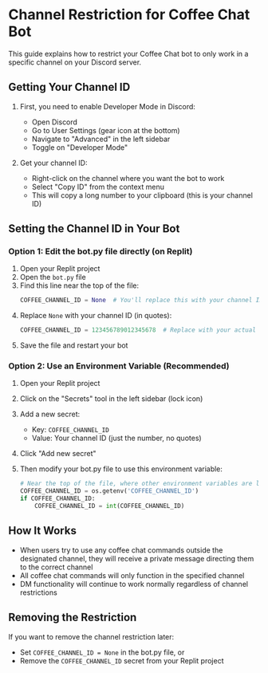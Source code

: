 # Channel Restriction for Coffee Chat Bot

This guide explains how to restrict your Coffee Chat bot to only work in a specific channel on your Discord server.

## Getting Your Channel ID

1. First, you need to enable Developer Mode in Discord:
   - Open Discord
   - Go to User Settings (gear icon at the bottom)
   - Navigate to "Advanced" in the left sidebar
   - Toggle on "Developer Mode"

2. Get your channel ID:
   - Right-click on the channel where you want the bot to work
   - Select "Copy ID" from the context menu
   - This will copy a long number to your clipboard (this is your channel ID)

## Setting the Channel ID in Your Bot

### Option 1: Edit the bot.py file directly (on Replit)

1. Open your Replit project
2. Open the `bot.py` file
3. Find this line near the top of the file:
   ```python
   COFFEE_CHANNEL_ID = None  # You'll replace this with your channel ID
   ```
4. Replace `None` with your channel ID (in quotes):
   ```python
   COFFEE_CHANNEL_ID = 123456789012345678  # Replace with your actual channel ID
   ```
5. Save the file and restart your bot

### Option 2: Use an Environment Variable (Recommended)

1. Open your Replit project
2. Click on the "Secrets" tool in the left sidebar (lock icon)
3. Add a new secret:
   - Key: `COFFEE_CHANNEL_ID`
   - Value: Your channel ID (just the number, no quotes)
4. Click "Add new secret"

5. Then modify your bot.py file to use this environment variable:
   ```python
   # Near the top of the file, where other environment variables are loaded
   COFFEE_CHANNEL_ID = os.getenv('COFFEE_CHANNEL_ID')
   if COFFEE_CHANNEL_ID:
       COFFEE_CHANNEL_ID = int(COFFEE_CHANNEL_ID)
   ```

## How It Works

- When users try to use any coffee chat commands outside the designated channel, they will receive a private message directing them to the correct channel
- All coffee chat commands will only function in the specified channel
- DM functionality will continue to work normally regardless of channel restrictions

## Removing the Restriction

If you want to remove the channel restriction later:
- Set `COFFEE_CHANNEL_ID = None` in the bot.py file, or
- Remove the `COFFEE_CHANNEL_ID` secret from your Replit project
